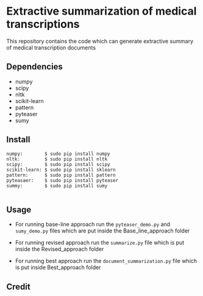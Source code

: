 # Extractive summarization of medical transcriptions

This repository contains the code which can generate extractive summary of medical transcription documents

## Dependencies
* numpy
* scipy
* nltk
* scikit-learn
* pattern
* pyteaser
* sumy


## Install
```
numpy:        $ sudo pip install numpy
nltk:         $ sudo pip install nltk
scipy:        $ sudo pip install scipy
scikit-learn: $ sudo pip install sklearn
pattern:      $ sudo pip install pattern
pyteasaer:    $ sudo pip install pyteaser
summy:        $ sudo pip install sumy


```
## Usage

* For running base-line approach run the `pyteaser_demo.py` and `sumy_demo.py` files which are put inside the Base_line_approach folder 

* For running revised approach run the `summarize.py` file which is put inside the Revised_approach folder

* For running best approach run the  `document_summarization.py` file which is put inside Best_approach folder

## Credit







